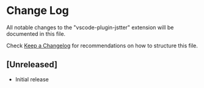# Change Log

All notable changes to the "vscode-plugin-jstter" extension will be documented in this file.

Check [Keep a Changelog](http://keepachangelog.com/) for recommendations on how to structure this file.

## [Unreleased]

- Initial release